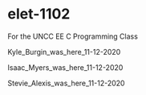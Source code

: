 # elet-1102
For the UNCC EE C Programming Class

Kyle_Burgin_was_here_11-12-2020 

Isaac_Myers_was_here_11-12-2020

Stevie_Alexis_was_here_11-12-2020

